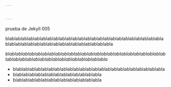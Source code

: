 ```yaml
---


---
```


<p>prueba de Jekyll 005</p>
<p>blablablablablablablablablablablablablablablablablablablablablablablablablablablablablablablablablablablablablablablablablabla</p>
<p><em>blablablablablablablablablablablablablablablablablablablablablablablablablablablablablablablablablablablablablablablabla</em></p>
<ul>
<li>blablablablablablablablablablablablablablablablablablablablablablablabla</li>
<li>blablablablablablablablablablablablablabla</li>
<li>blablablablablablablablablablablablablabla</li>
</ul>

